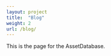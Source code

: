 ```yaml
---
layout: project
title:  "Blog"
weight: 2
url: /blog/
---
```


This is the page for the AssetDatabase.
